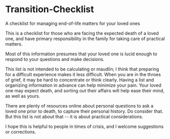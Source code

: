 # Transition-Checklist
A checklist for managing end-of-life matters for your loved ones

This is a checklist for those who are facing the expected death of a loved one, and have primary responsibility in the family for taking care of practical matters.  

Most of this information presumes that your loved one is lucid enough to respond to your questions and make decisions.

This list is not intended to be calculating or maudlin; I think that preparing for a difficult experience makes it less difficult. When you are in the throes of grief, it may be hard to concentrate or think clearly. Having a list and organizing information in advance can help minimize your pain. Your loved one may expect death, and sorting out their affairs will help ease their mind, as well as yours. 

There are plenty of resources online about personal questions to ask a loved one prior to death, to capture their personal history. Do consider that. But this list is not about that -- it is about practical considerations.

I hope this is helpful to people in times of crisis, and I welcome suggestions or corrections.
